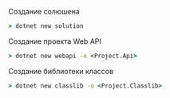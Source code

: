 Создание солюшена
```cmd
> dotnet new solution
```
Создание проекта Web API
```cmd
> dotnet new webapi -o <Project.Api>
```
Создание библиотеки классов
```cmd
> dotnet new classlib -o <Project.Classlib>
```
